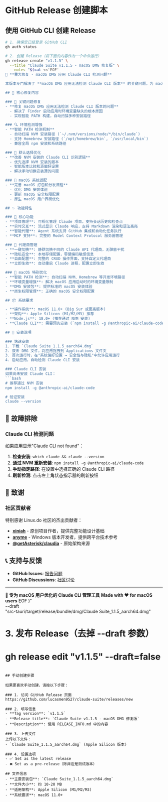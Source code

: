 # GitHub Release 创建脚本

## 使用 GitHub CLI 创建 Release

```bash
# 1. 确保您已经登录 GitHub CLI
gh auth status

# 2. 创建 Release（将下面的内容作为一个命令运行）
gh release create "v1.1.5" \
  --title "Claude Suite v1.1.5 - macOS DMG 修复版" \
  --notes "$(cat <<'EOF'
🎯 **重大修复 - macOS DMG 应用 Claude CLI 检测问题**

本版本专门解决了 **macOS DMG 应用无法检测 Claude CLI 版本** 的关键问题，为 macOS 用户提供完整的 Claude CLI 桌面管理体验。

## 🔧 核心修复内容

### 🚨 关键问题修复
- **修复 macOS DMG 应用无法检测 Claude CLI 版本的问题**
  - 解决了 Finder 启动应用时环境变量缺失的根本原因
  - 实现智能 PATH 构建，自动扫描多种安装路径

### 🔍 环境检测增强
- **智能 PATH 检测机制**
  - 自动扫描 NVM 安装路径 (`~/.nvm/versions/node/*/bin/claude`)
  - 支持 Homebrew 安装路径 (`/opt/homebrew/bin`, `/usr/local/bin`)
  - 兼容全局 npm 安装和系统路径

### 🎯 默认选择优化
- **改善 NVM 安装的 Claude CLI 识别逻辑**
  - 优先选择 NVM 安装的版本
  - 智能版本比较和源偏好设置
  - 解决手动切换安装源的问题

### 🍎 macOS 系统适配
- **完善 macOS 打包和分发流程**
  - 优化 DMG 安装体验
  - 更新 macOS 安全权限配置
  - 原生 macOS 用户界面优化

## ✨ 功能特性

### 🎯 核心功能
- **项目管理**: 可视化管理 Claude 项目，支持会话历史和检查点
- **实时交互**: 流式显示 Claude 响应，支持 Markdown 渲染和语法高亮
- **智能代理**: Agent 系统支持 GitHub 集成和自动化任务执行
- **MCP 支持**: 完整的 Model Context Protocol 服务器管理

### 🔧 代理商管理
- **一键切换**: 静默切换不同的 Claude API 代理商，无弹窗干扰
- **隐私安全**: 本地存储配置，零硬编码敏感信息
- **自由配置**: 完整的 CRUD 操作界面，支持自定义代理商
- **立即生效**: 自动重启 Claude 进程，配置立即生效

### 🍎 macOS 特别优化
- **智能 PATH 检测**: 自动扫描 NVM、Homebrew 等开发环境路径
- **环境变量增强**: 解决 macOS 应用启动时的环境变量限制
- **DMG 安装包**: 提供标准的 macOS 安装体验
- **原生权限管理**: 正确的 macOS 安全权限配置

## 📦 系统要求

- **操作系统**: macOS 11.0+ (Big Sur 或更高版本)
- **架构**: Apple Silicon (M1/M2/M3) 推荐
- **Node.js**: 18.0+ (推荐通过 NVM 安装)
- **Claude CLI**: 需要预先安装 (`npm install -g @anthropic-ai/claude-code`)

## 🚀 安装说明

### 快速安装
1. 下载 `Claude Suite_1.1.5_aarch64.dmg`
2. 双击 DMG 文件，将应用拖拽到 Applications 文件夹
3. 首次运行时，在"系统偏好设置 → 安全性与隐私"中允许应用运行
4. 启动应用，自动检测 Claude CLI 安装

### Claude CLI 安装
如果尚未安装 Claude CLI：
```bash
# 推荐通过 NVM 安装
npm install -g @anthropic-ai/claude-code

# 验证安装
claude --version
```

## 🔧 故障排除

### Claude CLI 检测问题
如果应用显示"Claude CLI not found"：

1. **检查安装**: `which claude && claude --version`
2. **通过 NVM 重新安装**: `npm install -g @anthropic-ai/claude-code`
3. **手动指定路径**: 在设置中选择正确的 Claude CLI 路径
4. **刷新检测**: 点击左上角状态指示器的刷新按钮

## 🙏 致谢

### 社区贡献者
特别感谢 Linux.do 社区的杰出贡献者：

- **[xiniah](https://linux.do/u/xiniah)** - 原创项目作者，提供完整功能设计基础
- **[anyme](https://linux.do/u/anyme)** - Windows 版本开发者，提供跨平台技术参考
- **[@getAsterisk/claudia](https://github.com/getAsterisk/opcode)** - 原始架构来源

## 📞 支持与反馈

- **GitHub Issues**: [报告问题](https://github.com/lucasmen9527/claude-suite/issues)
- **GitHub Discussions**: [社区讨论](https://github.com/lucasmen9527/claude-suite/discussions)

---

**🍎 专为 macOS 用户优化的 Claude CLI 管理工具**
**Made with ❤️ for macOS users**
EOF
)" \
  --draft \
  "src-tauri/target/release/bundle/dmg/Claude Suite_1.1.5_aarch64.dmg"

# 3. 发布 Release（去掉 --draft 参数）
# gh release edit "v1.1.5" --draft=false
```

## 手动创建步骤

如果更喜欢手动创建，请按以下步骤：

### 1. 访问 GitHub Release 页面
https://github.com/lucasmen9527/claude-suite/releases/new

### 2. 填写信息
- **Tag version**: `v1.1.5`
- **Release title**: `Claude Suite v1.1.5 - macOS DMG 修复版`
- **Description**: 使用 RELEASE_INFO.md 中的内容

### 3. 上传文件
上传以下文件：
- `Claude Suite_1.1.5_aarch64.dmg` (Apple Silicon 版本)

### 4. 设置选项
- ✅ Set as the latest release
- ❌ Set as a pre-release（除非这是测试版本）

## 文件信息
- **主要安装包**: `Claude Suite_1.1.5_aarch64.dmg`
- **文件大小**: 约 10-20 MB
- **适用架构**: Apple Silicon (M1/M2/M3)
- **系统要求**: macOS 11.0+